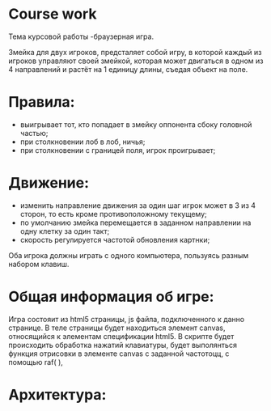 # Сourse work
Тема курсовой работы -браузерная игра.

Змейка для двух игроков, предсталяет собой игру, в которой каждый из игроков управляют своей змейкой, которая может двигаться в одном из 4 направлений и растёт на 1 единицу длины, съедая объект на поле. 

# Правила:
- выигрывает тот, кто попадает в змейку оппонента сбоку головной частью;
- при столкновении лоб в лоб, ничья;
- при столкновении с границей поля, игрок проигрывает;

# Движение:
- изменить направление движения за один шаг игрок может в 3 из 4 сторон, то есть кроме противоположному текущему;
- по умолчанию змейка перемещается в заданном направлении на одну клетку за один такт;
- скорость регулируется частотой обновления картнки;

Оба игрока должны играть с одного компьютера, пользуясь разным набором клавиш.

# Общая информация об игре: 

Игра состояит из html5 страницы, js файла, подключенного к данно странице. В теле страницы будет находиться элемент canvas, относящийся к элементам спецификации html5. В скрипте будет происходить обработка нажатий клавиатуры, будет выполянться функция отрисовки в элементе canvas с заданной частотоцц, с помощью raf(  ), 

# Архитектура:
